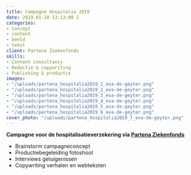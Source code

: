```yaml
---
title: Campagne Hospitalia 2019
date: 2019-01-28 13:13:00 Z
categories:
- Concept
- content
- beeld
- tekst
client: Partena Ziekenfonds
skills:
- Content consultancy
- Redactie & copywriting
- Publishing & productie
images:
- "/uploads/partena_hospitalia2019_1_eva-de-geyter.png"
- "/uploads/partena_hospitalia2019_2_eva-de-geyter.png"
- "/uploads/partena_hospitalia2019_3_eva-de-geyter.png"
- "/uploads/partena_hospitalia2019_4_eva-de-geyter.png"
- "/uploads/partena_hospitalia2019_5_eva-de-geyter.png"
- "/uploads/partena_hospitalia2019_6_eva-de-geyter.png"
cover_photo: "/uploads/partena_hospitalia2019_7_eva-de-geyter.png"
---
```


**Campagne voor de hospitalisatieverzekering via [Partena Ziekenfonds](https://www.partena-ziekenfonds.be/nl/campagnes/hospitalia-zowie)**


* Brainstorm campagneconcept
* Productiebegeleiding fotoshoot
* Interviews getuigenissen
* Copywriting verhalen en webteksten